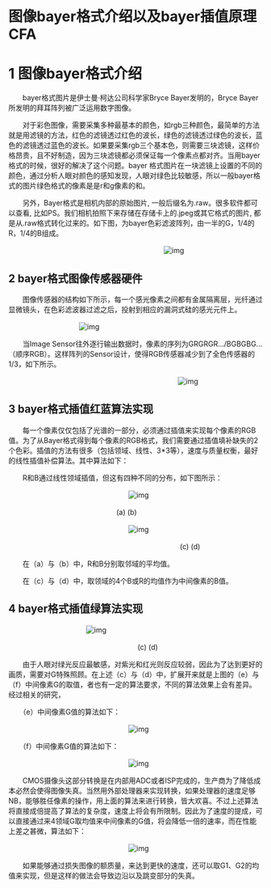 # 图像bayer格式介绍以及bayer插值原理CFA



# 1 图像bayer格式介绍

　　bayer格式图片是伊士曼·柯达公司科学家Bryce Bayer发明的，Bryce Bayer所发明的拜耳阵列被广泛运用数字图像。

　　对于彩色图像，需要采集多种最基本的颜色，如rgb三种颜色，最简单的方法就是用滤镜的方法，红色的滤镜透过红色的波长，绿色的滤镜透过绿色的波长，蓝色的滤镜透过蓝色的波长。如果要采集rgb三个基本色，则需要三块滤镜，这样价格昂贵，且不好制造，因为三块滤镜都必须保证每一个像素点都对齐。当用bayer格式的时候，很好的解决了这个问题。bayer 格式图片在一块滤镜上设置的不同的颜色，通过分析人眼对颜色的感知发现，人眼对绿色比较敏感，所以一般bayer格式的图片绿色格式的像素是是r和g像素的和。

　　另外，Bayer格式是相机内部的原始图片, 一般后缀名为.raw。很多软件都可以查看, 比如PS。我们相机拍照下来存储在存储卡上的.jpeg或其它格式的图片, 都是从.raw格式转化过来的。如下图，为bayer色彩滤波阵列，由一半的G，1/4的R，1/4的B组成。

　　　　　　　　　　　　　　　　　　　　　　![img](https://images2015.cnblogs.com/blog/893951/201603/893951-20160311230241647-1789390294.png)

## 2 bayer格式图像传感器硬件

　　图像传感器的结构如下所示，每一个感光像素之间都有金属隔离层，光纤通过显微镜头，在色彩滤波器过滤之后，投射到相应的漏洞式硅的感光元件上。 

　　　　　　　　　　![img](https://images2015.cnblogs.com/blog/893951/201603/893951-20160311230327210-1156084365.png) 

　　当Image Sensor往外逐行输出数据时，像素的序列为GRGRGR.../BGBGBG...（顺序RGB）。这样阵列的Sensor设计，使得RGB传感器减少到了全色传感器的1/3，如下所示。

　　　　　　　　　　　　　　　　　　　　　　　　![img](https://images2015.cnblogs.com/blog/893951/201603/893951-20160311230428413-1301823553.png)

## 3 bayer格式插值红蓝算法实现

　　每一个像素仅仅包括了光谱的一部分，必须通过插值来实现每个像素的RGB值。为了从Bayer格式得到每个像素的RGB格式，我们需要通过插值填补缺失的2个色彩。插值的方法有很多（包括领域、线性、3*3等），速度与质量权衡，最好的线性插值补偿算法。其中算法如下： 

　　R和B通过线性领域插值，但这有四种不同的分布，如下图所示： 

 　　　　　　　　　　　　　　　　　![img](https://images2015.cnblogs.com/blog/893951/201603/893951-20160311230501554-1232262581.png)

​            　　　　　　　　　　　　　　　(a)                  (b)

 　　　　　　　　　　　　　　　　　![img](https://images2015.cnblogs.com/blog/893951/201603/893951-20160311230544663-1346580093.png)

　　　　　　　　　　　　　　　　　　　　　　　　 (c)                  (d)

　　在（a）与（b）中，R和B分别取邻域的平均值。

　　在（c）与（d）中，取领域的4个B或R的均值作为中间像素的B值。 

## 4 bayer格式插值绿算法实现

 　　　　　　　　　　　![img](https://images2015.cnblogs.com/blog/893951/201603/893951-20160311230635991-2089764601.png)

   　　　　　　　　　　　　　　　　　　 (c)                            (d)

　　由于人眼对绿光反应最敏感，对紫光和红光则反应较弱，因此为了达到更好的画质，需要对G特殊照顾。在上述（c）与（d）中，扩展开来就是上图的（e）与（f）中间像素G的取值，者也有一定的算法要求，不同的算法效果上会有差异。经过相关的研究，

　　（e）中间像素G值的算法如下： 

 　　　　　　　　　　　　　　　　　![img](https://images2015.cnblogs.com/blog/893951/201603/893951-20160311230723647-380711004.png)

　　（f）中间像素G值的算法如下：

 　　　　　　　　　　　　　　　　　![img](https://images2015.cnblogs.com/blog/893951/201603/893951-20160311230748194-1081239687.png)　　　　　　

　　CMOS摄像头这部分转换是在内部用ADC或者ISP完成的，生产商为了降低成本必然会使得图像失真。当然用外部处理器来实现转换，如果处理器的速度足够NB，能够胜任像素的操作，用上面的算法来进行转换，皆大欢喜。不过上述算法将直接成倍提高了算法的复杂度，速度上将会有所限制。因此为了速度的提成，可以直接通过来4领域G取均值来中间像素的G值，将会降低一倍的速率，而在性能上差之甚微，算法如下： 

 　　　　　　　　　　　　　　　　　![img](https://images2015.cnblogs.com/blog/893951/201603/893951-20160311230816788-692690023.png)

　　如果能够通过损失图像的额质量，来达到更快的速度，还可以取G1、G2的均值来实现，但是这样的做法会导致边沿以及跳变部分的失真。 
